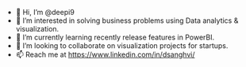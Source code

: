 - 👋 Hi, I’m @deepi9
- 👀 I’m interested in solving business problems using Data analytics & visualization.
- 🌱 I’m currently learning recently release features in PowerBI. 
- 💞️ I’m looking to collaborate on visualization projects for startups.  
- 📫 Reach me at https://www.linkedin.com/in/dsanghvi/ 

<!---
deepi9/deepi9 is a ✨ special ✨ repository because its `README.md` (this file) appears on your GitHub profile.
You can click the Preview link to take a look at your changes.
--->
